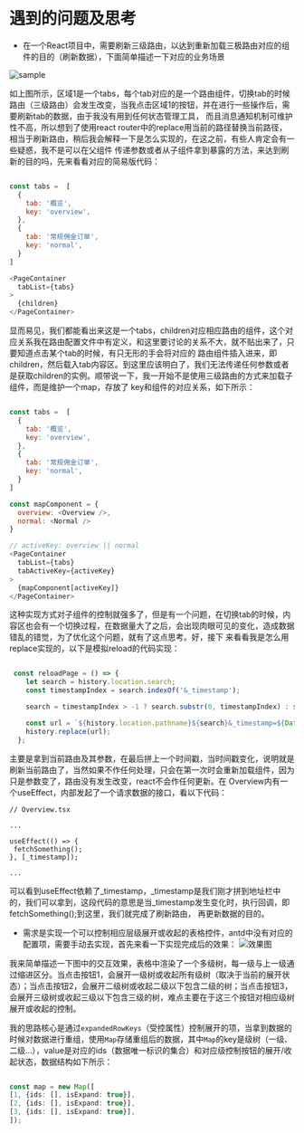 # 遇到的问题及思考

* 在一个React项目中，需要刷新三级路由，以达到重新加载三极路由对应的组件的目的（刷新数据），下面简单描述一下对应的业务场景

![sample](https://tva1.sinaimg.cn/large/0081Kckwly1gkvlynnn3lj31gg0u07n5.jpg)

如上图所示，区域1是一个tabs，每个tab对应的是一个路由组件，切换tab的时候路由（三级路由）会发生改变，当我点击区域1的按钮，并在进行一些操作后，需要刷新tab的数据，由于我没有用到任何状态管理工具，
而且消息通知机制可维护性不高，所以想到了使用react router中的replace用当前的路径替换当前路径，相当于刷新路由，稍后我会解释一下是怎么实现的，在这之前，有些人肯定会有一些疑惑，我不是可以在父组件
传递参数或者从子组件拿到暴露的方法，来达到刷新的目的吗，先来看看对应的简易版代码：

```javascript

const tabs =  [
  {
    tab: '概览',
    key: 'overview',
  },          
  {
    tab: '常规佣金订单',
    key: 'normal',
  }
]

<PageContainer
  tabList={tabs}
>
  {children}
</PageContainer>

```

显而易见，我们都能看出来这是一个tabs，children对应相应路由的组件，这个对应关系我在路由配置文件中有定义，和这里要讨论的关系不大，就不贴出来了，只要知道点击某个tab的时候，有只无形的手会将对应的
路由组件插入进来，即children，然后载入tab内容区。到这里应该明白了，我们无法传递任何参数或者是获取children的实例。顺带说一下，我一开始不是使用三级路由的方式来加载子组件，而是维护一个map，存放了
key和组件的对应关系，如下所示：


```javascript

const tabs =  [
  {
    tab: '概览',
    key: 'overview',
  },          
  {
    tab: '常规佣金订单',
    key: 'normal',
  }
]

const mapComponent = {
  overview: <Overview />,
  normal: <Normal />
}

// activeKey: overview || normal
<PageContainer
  tabList={tabs}
  tabActiveKey={activeKey}
>
  {mapComponent[activeKey]}
</PageContainer>


```

这种实现方式对子组件的控制就强多了，但是有一个问题，在切换tab的时候，内容区也会有一个切换过程，在数据量大了之后，会出现肉眼可见的变化，造成数据错乱的错觉，为了优化这个问题，就有了这点思考。好，接下
来看看我是怎么用replace实现的，以下是模拟reload的代码实现：

```javascript

 const reloadPage = () => {
    let search = history.location.search;
    const timestampIndex = search.indexOf('&_timestamp');

    search = timestampIndex > -1 ? search.substr(0, timestampIndex) : search.substr(0);

    const url = `${history.location.pathname}${search}&_timestamp=${Date.now()}`;
    history.replace(url);
  };

```

主要是拿到当前路由及其参数，在最后拼上一个时间戳，当时间戳变化，说明就是刷新当前路由了，当然如果不作任何处理，只会在第一次时会重新加载组件，因为只是参数变了，路由没有发生改变，react不会作任何更新。在
Overview内有一个useEffect，内部发起了一个请求数据的接口，看以下代码：

```
// Overview.tsx

...

useEffect(() => {
 fetchSomething();
}, [_timestamp]);

...

```

可以看到useEffect依赖了_timestamp，_timestamp是我们刚才拼到地址栏中的，我们可以拿到，这段代码的意思是当_timestamp发生变化时，执行回调，即fetchSomething();到这里，我们就完成了刷新路由，
再更新数据的目的。

* 需求是实现一个可以控制相应层级展开或收起的表格控件，antd中没有对应的配置项，需要手动去实现，首先来看一下实现完成后的效果：
![效果图](https://tva1.sinaimg.cn/large/0081Kckwly1gl09eeoe5uj31js0u044j.jpg)

我来简单描述一下图中的交互效果，表格中渲染了一个多级树，每一级与上一级通过缩进区分。当点击按钮1，会展开一级树或收起所有级树（取决于当前的展开状态）；当点击按钮2，会展开二级树或收起二级以下包含二级的树；当点击按钮3，会展开三级树或收起三级以下包含三级的树，难点主要在于这三个按钮对相应级树展开或收起的控制。

我的思路核心是通过`expandedRowKeys`（受控属性）控制展开的项，当拿到数据的时候对数据进行重组，使用`Map`存储重组后的数据，其中`Map`的key是级树（一级、二级...），value是对应的ids（数据唯一标识的集合）和对应级控制按钮的展开/收起状态，数据结构如下所示：

```typescript

const map = new Map([
[1, {ids: [], isExpand: true}],
[2, {ids: [], isExpand: true}],
[3, {ids: [], isExpand: true}],
]);

```













